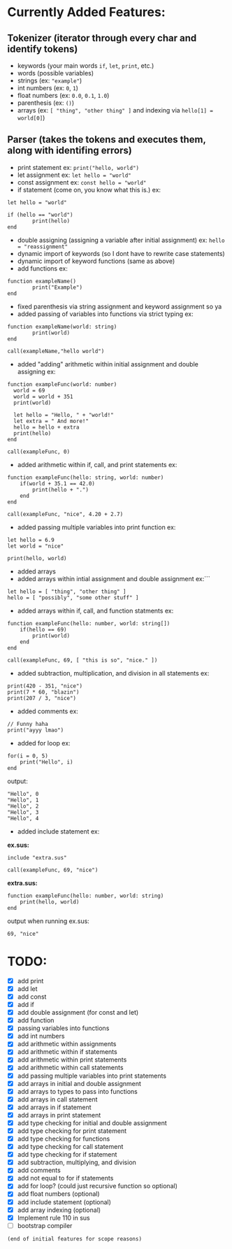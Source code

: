 # Currently Added Features:

## Tokenizer (iterator through every char and identify tokens)

- keywords (your main words `if`, `let`, `print`, etc.)
- words (possible variables)
- strings (ex: `"example"`)
- int numbers (ex: `0`, `1`)
- float numbers (ex: `0.0`, `0.1`, `1.0`)
- parenthesis (ex: `()`)
- arrays (ex: `[ "thing", "other thing" ]` and indexing via `hello[1] = world[0]`)

## Parser (takes the tokens and executes them, along with identifing errors)

- print statement ex: `print("hello, world")`
- let assignment ex: `let hello = "world"`
- const assignment ex: `const hello = "world"`
- if statement (come on, you know what this is.) ex:

```SusCoding
let hello = "world"

if (hello == "world")
		print(hello)
end
```

- double assigning (assigning a variable after initial assignment) ex: `hello = "reassignment"`
- dynamic import of keywords (so I dont have to rewrite case statements)
- dynamic import of keyword functions (same as above)
- add functions ex:

```SusCoding
function exampleName()
		print("Example")
end
```

- fixed parenthesis via string assignment and keyword assignment so ya
- added passing of variables into functions via strict typing ex:

```SusCoding
function exampleName(world: string)
		print(world)
end

call(exampleName,"hello world")
```

- added "adding" arithmetic within initial assignment and double assigning ex:

```SusCoding
function exampleFunc(world: number)
  world = 69
  world = world + 351
  print(world)

  let hello = "Hello, " + "world!"
  let extra = " And more!"
  hello = hello + extra
  print(hello)
end

call(exampleFunc, 0)
```

- added arithmetic within if, call, and print statements ex:

```SusCoding
function exampleFunc(hello: string, world: number)
	if(world + 35.1 == 42.0)
		print(hello + ".")
	end
end

call(exampleFunc, "nice", 4.20 + 2.7)
```

- added passing multiple variables into print function ex:

```SusCoding
let hello = 6.9
let world = "nice"

print(hello, world)
```

- added arrays
- added arrays within intial assignment and double assignment ex:```

```SusCoding
let hello = [ "thing", "other thing" ]
hello = [ "possibly", "some other stuff" ]
```

- added arrays within if, call, and function statments ex:

```SusCoding
function exampleFunc(hello: number, world: string[])
	if(hello == 69)
		print(world)
	end
end

call(exampleFunc, 69, [ "this is so", "nice." ])
```

- added subtraction, multiplication, and division in all statements ex:

```SusCoding
print(420 - 351, "nice")
print(7 * 60, "blazin")
print(207 / 3, "nice")
```

- added comments ex:

```SusCoding
// Funny haha
print("ayyy lmao")
```

- added for loop ex:

```SusCoding
for(i = 0, 5)
	print("Hello", i)
end
```

output:

```console
"Hello", 0
"Hello", 1
"Hello", 2
"Hello", 3
"Hello", 4
```

- added include statement ex:

**ex.sus:**

```SusCoding
include "extra.sus"

call(exampleFunc, 69, "nice")
```

**extra.sus:**

```SusCoding
function exampleFunc(hello: number, world: string)
	print(hello, world)
end
```

output when running ex.sus:

```console
69, "nice"
```

# TODO:

- [x] add print
- [x] add let
- [x] add const
- [x] add if
- [x] add double assignment (for const and let)
- [x] add function
- [x] passing variables into functions
- [x] add int numbers
- [x] add arithmetic within assignments
- [x] add arithmetic within if statements
- [x] add arithmetic within print statements
- [x] add arithmetic within call statements
- [x] add passing multiple variables into print statements
- [x] add arrays in initial and double assignment
- [x] add arrays to types to pass into functions
- [x] add arrays in call statement
- [x] add arrays in if statement
- [x] add arrays in print statement
- [x] add type checking for initial and double assignment
- [x] add type checking for print statement
- [x] add type checking for functions
- [x] add type checking for call statement
- [x] add type checking for if statement
- [x] add subtraction, multiplying, and division
- [x] add comments
- [x] add not equal to for if statements
- [x] add for loop? (could just recursive function so optional)
- [x] add float numbers (optional)
- [x] add include statement (optional)
- [x] add array indexing (optional)
- [x] Implement rule 110 in sus
- [ ] bootstrap compiler

`(end of initial features for scope reasons)`

